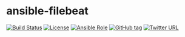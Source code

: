 # ansible-filebeat

[![Build Status](https://travis-ci.org/SoInteractive/ansible-filebeat.svg?branch=master)](https://travis-ci.org/SoInteractive/ansible-filebeat) [![License](https://img.shields.io/badge/license-MIT%20License-brightgreen.svg)](https://opensource.org/licenses/MIT) [![Ansible Role](https://img.shields.io/badge/ansible%20role-SoInteractive.filebeat-blue.svg)](https://galaxy.ansible.com/SoInteractive/filebeat/) [![GitHub tag](https://img.shields.io/github/tag/sointeractive/ansible-filebeat.svg)](https://github.com/SoInteractive/ansible-filebeat/tags) [![Twitter URL](https://img.shields.io/twitter/follow/sointeractive.svg?style=social&label=Follow%20%40SoInteractive)](https://twitter.com/sointeractive)
